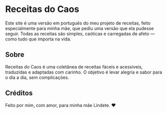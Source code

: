 # Receitas do Caos

Este site é uma versão em português do meu projeto de receitas, feito especialmente para minha mãe, que pediu uma versão que ela pudesse seguir. Todas as receitas são simples, caóticas e carregadas de afeto — como tudo que importa na vida.

## Sobre

Receitas do Caos é uma coletânea de receitas fáceis e acessíveis, traduzidas e adaptadas com carinho. O objetivo é levar alegria e sabor para o dia a dia, sem complicações.

## Créditos

Feito por mim, com amor, para minha mãe Lindete. ❤️
